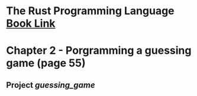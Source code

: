 # The Rust Programming Language [Book Link](https://drive.google.com/file/d/1yxncK33uIFb3nJBlV_Yh7EeGbG_eHQno/view?usp=sharing)

# Chapter 2 - Porgramming a guessing game (page 55)

## Project *guessing_game*

